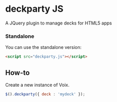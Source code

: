 # deckparty JS

A JQuery plugin to manage decks for HTML5 apps


### Standalone
You can use the standalone version:
```html
<script src="deckparty.js"></script>
```

## How-to
Create a new instance of Voix.
```js
$().deckparty({	deck : 'mydeck' });
```


